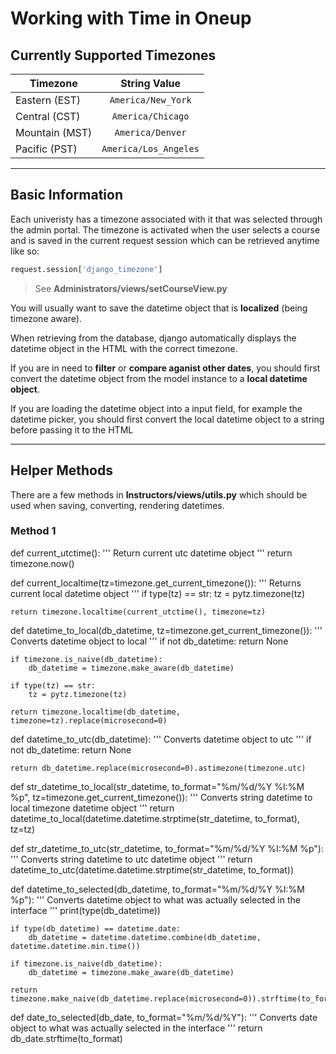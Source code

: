 # Working with Time in Oneup
## Currently Supported Timezones
| Timezone          | String Value            |
| -------------     |:-----------------------:| 
| Eastern (EST)     | `America/New_York`      |
| Central (CST)     | `America/Chicago`       |
| Mountain (MST)    | `America/Denver`        |
| Pacific (PST)     | `America/Los_Angeles`   |

---

## Basic Information
Each univeristy has a timezone associated with it that was selected through the admin portal. The timezone is activated when the user selects a course and is saved in the current request session which can be retrieved anytime like so:
```python
request.session['django_timezone']
```
> See **Administrators/views/setCourseView.py**

You will usually want to save the datetime object that is **localized** (being timezone aware). 

When retrieving from the database, django automatically displays the datetime object in the HTML with the correct timezone. 

If you are in need to **filter** or **compare aganist other dates**, you should first convert the datetime object from the model instance to a **local datetime object**. 

If you are loading the datetime object into a input field, for example the datetime picker, you should first convert the local datetime object to a string before passing it to the HTML

---

## Helper Methods
There are a few methods in **Instructors/views/utils.py** which should be used when saving, converting, rendering datetimes.

### Method 1
def current_utctime():
    ''' Return current utc datetime object '''
    return timezone.now()

def current_localtime(tz=timezone.get_current_timezone()):
    ''' Returns current local datetime object '''
    if type(tz) == str:
        tz = pytz.timezone(tz)

    return timezone.localtime(current_utctime(), timezone=tz)

def datetime_to_local(db_datetime, tz=timezone.get_current_timezone()):
    ''' Converts datetime object to local '''
    if not db_datetime:
        return None

    if timezone.is_naive(db_datetime):
        db_datetime = timezone.make_aware(db_datetime)

    if type(tz) == str:
        tz = pytz.timezone(tz)
        
    return timezone.localtime(db_datetime, timezone=tz).replace(microsecond=0)

def datetime_to_utc(db_datetime):
    ''' Converts datetime object to utc '''
    if not db_datetime:
        return None
        
    return db_datetime.replace(microsecond=0).astimezone(timezone.utc)

def str_datetime_to_local(str_datetime, to_format="%m/%d/%Y %I:%M %p", tz=timezone.get_current_timezone()):
    ''' Converts string datetime to local timezone datetime object '''
    return datetime_to_local(datetime.datetime.strptime(str_datetime, to_format), tz=tz)

def str_datetime_to_utc(str_datetime, to_format="%m/%d/%Y %I:%M %p"):
    ''' Converts string datetime to utc datetime object '''
    return datetime_to_utc(datetime.datetime.strptime(str_datetime, to_format))

def datetime_to_selected(db_datetime, to_format="%m/%d/%Y %I:%M %p"):
    ''' Converts datetime object to what was actually selected in the interface '''
    print(type(db_datetime))

    if type(db_datetime) == datetime.date:
        db_datetime = datetime.datetime.combine(db_datetime, datetime.datetime.min.time())
        
    if timezone.is_naive(db_datetime):
        db_datetime = timezone.make_aware(db_datetime)

    return timezone.make_naive(db_datetime.replace(microsecond=0)).strftime(to_format)

def date_to_selected(db_date, to_format="%m/%d/%Y"):
    ''' Converts date object to what was actually selected in the interface '''
    return db_date.strftime(to_format)